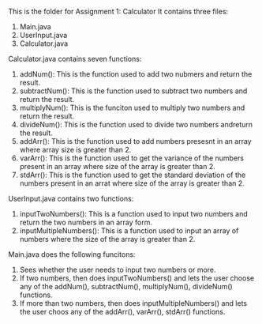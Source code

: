 This is the folder for Assignment 1: Calculator
It contains three files:
1. Main.java
2. UserInput.java
3. Calculator.java

Calculator.java contains seven functions:
1. addNum(): This is the function used to add two nubmers and return the result.
2. subtractNum(): This is the function used to subtract two numbers and return the result.
3. multiplyNum(): This is the funciton used to multiply two numbers and return the result.
4. divideNum(): This is the function used to divide two numbers andreturn the result.
5. addArr(): This is the function used to add numbers presesnt in an array where array size is greater than 2.
6. varArr(): This is the function used to get the variance of the numbers present in an array where size of the array is greater than 2.
7. stdArr(): This is the function used to get the standard deviation of the numbers present in an arrat where size of the array is greater than 2.

UserInput.java contains two functions:
1. inputTwoNumbers(): This is a function used to input two numbers and return the two numbers in an array form.
2. inputMultipleNumbers(): This is a function used to input an array of numbers where the size of the array is greater than 2.

Main.java does the following funcitons:
1. Sees whether the user needs to input two numbers or more.
2. If two numbers, then does inputTwoNumbers() and lets the user choose any of the addNum(), subtractNum(), multiplyNum(), divideNum() functions.
3. If more than two numbers, then does inputMultipleNumbers() and lets the user choos any of the addArr(), varArr(), stdArr() functions.
